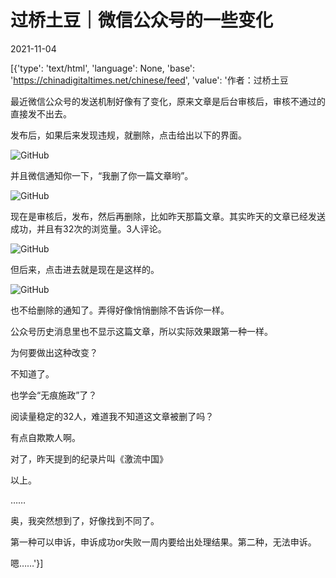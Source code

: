 # 过桥土豆｜微信公众号的一些变化

2021-11-04

[{'type': 'text/html', 'language': None, 'base': 'https://chinadigitaltimes.net/chinese/feed', 'value': '作者：过桥土豆

最近微信公众号的发送机制好像有了变化，原来文章是后台审核后，审核不通过的直接发不出去。

发布后，如果后来发现违规，就删除，点击给出以下的界面。

![GitHub](https://chinadigitaltimes.net/chinese/files/2021/11/image-1636018425472.png)

并且微信通知你一下，“我删了你一篇文章哟”。

![GitHub](https://keep.cdt.media/assets/images/e/b/eb67f1ec/e10346c0.jpeg)

现在是审核后，发布，然后再删除，比如昨天那篇文章。其实昨天的文章已经发送成功，并且有32次的浏览量。3人评论。

![GitHub](https://keep.cdt.media/assets/images/e/b/eb67f1ec/efe8a951.png)

但后来，点击进去就是现在是这样的。

![GitHub](https://keep.cdt.media/assets/images/e/b/eb67f1ec/6b192b31.jpeg)

也不给删除的通知了。弄得好像悄悄删除不告诉你一样。

公众号历史消息里也不显示这篇文章，所以实际效果跟第一种一样。

为何要做出这种改变？

不知道了。

也学会“无痕施政”了？

阅读量稳定的32人，难道我不知道这文章被删了吗？

有点自欺欺人啊。

对了，昨天提到的纪录片叫《激流中国》

以上。

……

奥，我突然想到了，好像找到不同了。

第一种可以申诉，申诉成功or失败一周内要给出处理结果。第二种，无法申诉。

嗯……'}]